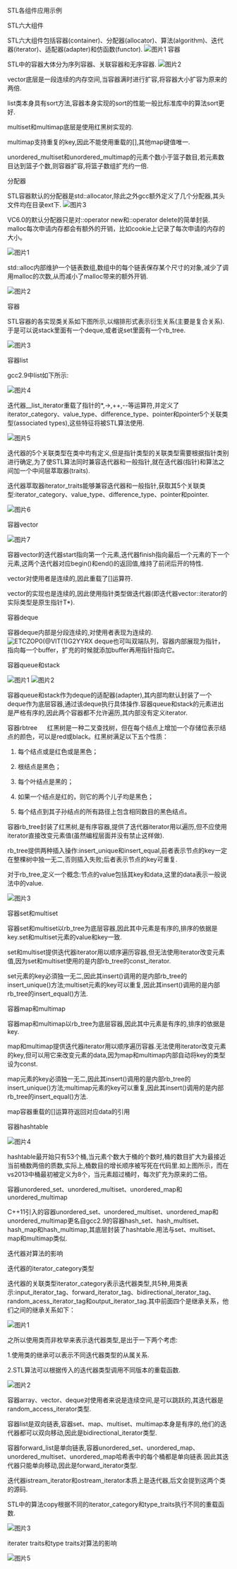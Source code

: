 STL各组件应用示例

STL六大组件

STL六大组件包括容器(container)、分配器(allocator)、算法(algorithm)、迭代器(iterator)、适配器(adapter)和仿函数(functor).
![图片1](https://user-images.githubusercontent.com/72439295/116250544-64a3e280-a7a0-11eb-962a-1be401ad4c67.png)
容器

STL中的容器大体分为序列容器、关联容器和无序容器.
![图片2](https://user-images.githubusercontent.com/72439295/116250928-c5331f80-a7a0-11eb-8d46-1e50aac50bb7.png)

vector底层是一段连续的内存空间,当容器满时进行扩容,将容器大小扩容为原来的两倍.

list类本身具有sort方法,容器本身实现的sort的性能一般比标准库中的算法sort更好.

multiset和multimap底层是使用红黑树实现的.

multimap支持重复的key,因此不能使用重载的[],其他map键值唯一.

unordered_multiset和unordered_multimap的元素个数小于篮子数目,若元素数目达到篮子个数,则容器扩容,将篮子数组扩充约一倍.

分配器

STL容器默认的分配器是std::allocator,除此之外gcc额外定义了几个分配器,其头文件均在目录ext下.
![图片3](https://user-images.githubusercontent.com/72439295/116251663-73d76000-a7a1-11eb-910e-025e9b59010d.png)

VC6.0的默认分配器只是对::operator new和::operator delete的简单封装.
malloc每次申请内存都会有额外的开销，比如cookie上记录了每次申请的内存的大小。

![图片1](https://user-images.githubusercontent.com/72439295/116352880-6b763800-a828-11eb-9c67-42afd708d495.png)

std::alloc内部维护一个链表数组,数组中的每个链表保存某个尺寸的对象,减少了调用malloc的次数,从而减小了malloc带来的额外开销.

![图片2](https://user-images.githubusercontent.com/72439295/116370370-e9443e80-a83c-11eb-97b9-738d93bc225c.png)

容器

STL容器的各实现类关系如下图所示,以缩排形式表示衍生关系(主要是复合关系).于是可以说stack里面有一个deque,或者说set里面有一个rb_tree.

![图片3](https://user-images.githubusercontent.com/72439295/116371085-a040ba00-a83d-11eb-97a1-36e9da8be9ba.png)

容器list

gcc2.9中list如下所示:

![图片4](https://user-images.githubusercontent.com/72439295/116380521-9f605600-a846-11eb-8ec1-8e71c8a006f5.png)

迭代器__list_iterator重载了指针的*,->,++,--等运算符,并定义了iterator_category、value_type、difference_type、pointer和pointer5个关联类型(associated types),这些特征将被STL算法使用.

![图片5](https://user-images.githubusercontent.com/72439295/116410545-77cdb580-a867-11eb-85e1-314af1af76c1.png)

迭代器的5个关联类型在类中均有定义,但是指针类型的关联类型需要根据指针类别进行确定,为了使STL算法同时兼容迭代器和一般指针,就在迭代器(指针)和算法之间加一个中间层萃取器(traits).

迭代器萃取器iterator_traits能够兼容迭代器和一般指针,获取其5个关联类型:iterator_category、value_type、difference_type、pointer和pointer.

![图片6](https://user-images.githubusercontent.com/72439295/116410729-a0ee4600-a867-11eb-982a-2ba7171ef1fc.png)

容器vector

![图片7](https://user-images.githubusercontent.com/72439295/116498919-76d76b00-a8dd-11eb-966e-8a0ceaa56700.png)

容器vector的迭代器start指向第一个元素,迭代器finish指向最后一个元素的下一个元素,这两个迭代器对应begin()和end()的返回值,维持了前闭后开的特性.

vector对使用者是连续的,因此重载了[]运算符.

vector的实现也是连续的,因此使用指针类型做迭代器(即迭代器vector<T>::iterator的实际类型是原生指针T*).

容器deque

容器deque内部是分段连续的,对使用者表现为连续的.
![ETCZOP$0$(@VIT(1)G2YYRX](https://user-images.githubusercontent.com/72439295/117256389-36e42b00-ae7d-11eb-8323-5f7e18505c36.png)
deque也可叫双端队列，容器内部展现为指针，指向每一个buffer，扩充的时候就添加buffer再用指针指向它。

容器queue和stack

![图片1](https://user-images.githubusercontent.com/72439295/117523061-64e67e00-afe9-11eb-9475-ee58cf91e81c.png)
![图片2](https://user-images.githubusercontent.com/72439295/117523063-66b04180-afe9-11eb-950c-2a92c5e0d5c5.png)

容器queue和stack作为deque的适配器(adapter),其内部均默认封装了一个deque作为底层容器,通过该deque执行具体操作.容器queue和stack的元素进出是严格有序的,因此两个容器都不允许遍历,其内部没有定义iterator.

容器rbtree
 
红黑树是一种二叉查找树，但在每个结点上增加一个存储位表示结点的颜色，可以是red或black。红黑树满足以下五个性质：

1. 每个结点或是红色或是黑色；

2. 根结点是黑色；

3. 每个叶结点是黑的；

4. 如果一个结点是红的，则它的两个儿子均是黑色；

5. 每个结点到其子孙结点的所有路径上包含相同数目的黑色结点。

容器rb_tree封装了红黑树,是有序容器,提供了迭代器iterator用以遍历,但不应使用iterator直接改变元素值(虽然编程层面并没有禁止这样做).

rb_tree提供两种插入操作:insert_unique和insert_equal,前者表示节点的key一定在整棵树中独一无二,否则插入失败;后者表示节点的key可重复.

对于rb_tree,定义一个概念:节点的value包括其key和data,这里的data表示一般说法中的value.

![图片3](https://user-images.githubusercontent.com/72439295/117523167-d7eff480-afe9-11eb-91c8-fc4a71e9aad6.png)

容器set和multiset

容器set和multiset以rb_tree为底层容器,因此其中元素是有序的,排序的依据是key.set和multiset元素的value和key一致.

set和multiset提供迭代器iterator用以顺序遍历容器,但无法使用iterator改变元素值,因为set和multiset使用的是内部rb_tree的const_iterator.

set元素的key必須独一无二,因此其insert()调用的是内部rb_tree的insert_unique()方法;multiset元素的key可以重复,因此其insert()调用的是内部rb_tree的insert_equal()方法.

容器map和multimap

容器map和multimap以rb_tree为底层容器,因此其中元素是有序的,排序的依据是key.

map和multimap提供迭代器iterator用以顺序遍历容器.无法使用iterator改变元素的key,但可以用它来改变元素的data,因为map和multimap内部自动将key的类型设为const.

map元素的key必須独一无二,因此其insert()调用的是内部rb_tree的insert_unique()方法;multimap元素的key可以重复,因此其insert()调用的是内部rb_tree的insert_equal()方法.

map容器重载的[]运算符返回对应data的引用

容器hashtable

![图片4](https://user-images.githubusercontent.com/72439295/117541383-38148400-b046-11eb-9f94-5d9ac4081274.png)

hashtable最开始只有53个桶,当元素个数大于桶的个数时,桶的数目扩大为最接近当前桶数两倍的质数,实际上,桶数目的增长顺序被写死在代码里.如上图所示，而在vs2013中桶最初被定义为8个，当元素超过桶时，每次扩充为原来的二倍。

容器unordered_set、unordered_multiset、unordered_map和unordered_multimap

C++11引入的容器unordered_set、unordered_multiset、unordered_map和unordered_multimap更名自gcc2.9的容器hash_set、hash_multiset、hash_map和hash_multimap,其底层封装了hashtable.用法与set、multiset、map和multimap类似.

迭代器对算法的影响

迭代器的iterator_category类型

迭代器的关联类型iterator_category表示迭代器类型,共5种,用类表示:input_iterator_tag、forward_iterator_tag、bidirectional_iterator_tag、random_acess_iterator_tag和output_iterator_tag.其中前面四个是继承关系，他们之间的继承关系如下：

![图片1](https://user-images.githubusercontent.com/72439295/117633043-3c5cb080-b1b0-11eb-958f-d6a1173665a8.png)

之所以使用类而非枚举来表示迭代器类型,是出于一下两个考虑:

1.使用类的继承可以表示不同迭代器类型的从属关系.

2.STL算法可以根据传入的迭代器类型调用不同版本的重载函数.

![图片2](https://user-images.githubusercontent.com/72439295/117634769-d4a76500-b1b1-11eb-8fcc-4ed40ebf8434.png)

容器array、vector、deque对使用者来说是连续空间,是可以跳跃的,其迭代器是random_access_iterator类型.

容器list是双向链表,容器set、map、multiset、multimap本身是有序的,他们的迭代器都可以双向移动,因此是bidirectional_iterator类型.

容器forward_list是单向链表,容器unordered_set、unordered_map、unordered_multiset、unordered_map哈希表中的每个桶都是单向链表.因此其迭代器只能单向移动,因此是forward_iterator类型.

迭代器istream_iterator和ostream_iterator本质上是迭代器,后文会提到这两个类的源码.

STL中的算法copy根据不同的iterator_category和type_traits执行不同的重载函数.

![图片3](https://user-images.githubusercontent.com/72439295/117635191-2a7c0d00-b1b2-11eb-8f7f-00274a7af0aa.png)

iterater traits和type traits对算法的影响

![图片5](https://user-images.githubusercontent.com/72439295/117637779-b98a2480-b1b4-11eb-946e-787da7452654.png)





